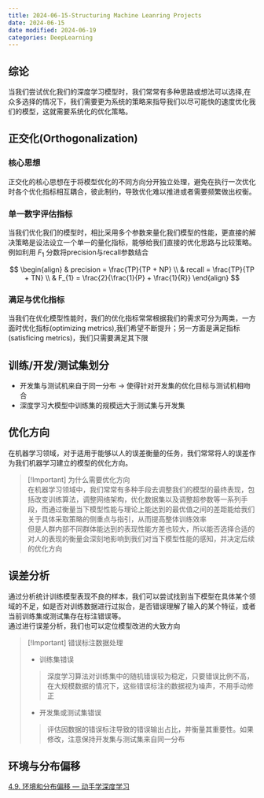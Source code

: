 ```yaml
---
title: 2024-06-15-Structuring Machine Leanring Projects
date: 2024-06-15
date modified: 2024-06-19
categories: DeepLearning
---
```


## 综论

当我们尝试优化我们的深度学习模型时，我们常常有多种思路或想法可以选择,在众多选择的情况下，我们需要更为系统的策略来指导我们以尽可能快的速度优化我们的模型，这就需要系统化的优化策略。

## 正交化(Orthogonalization)

### 核心思想

正交化的核心思想在于将模型优化的不同方向分开独立处理，避免在执行一次优化时各个优化指标相互耦合，彼此制约，导致优化难以推进或者需要频繁做出权衡。

### 单一数字评估指标

当我们优化我们的模型时，相比采用多个参数来量化我们模型的性能，更直接的解决策略是设法设立一个单一的量化指标，能够给我们直接的优化思路与比较策略。  
例如利用 $F_{1}$ 分数将precision与recall参数结合

$$
\begin{align}
& precision = \frac{TP}{TP + NP}  \\
& recall = \frac{TP}{TP + TN}  \\
& F_{1} = \frac{2}{\frac{1}{P} + \frac{1}{R}}
\end{align}
$$

### 满足与优化指标

当我们在优化模型性能时，我们的优化指标常常根据我们的需求可分为两类，一方面时优化指标(optimizing metrics),我们希望不断提升；另一方面是满足指标(satisficing metrics)，我们只需要满足其下限

## 训练/开发/测试集划分

- 开发集与测试机来自于同一分布 -> 使得针对开发集的优化目标与测试机相吻合
- 深度学习大模型中训练集的规模远大于测试集与开发集

## 优化方向

在机器学习领域，对于适用于能够以人的误差衡量的任务，我们常常将人的误差作为我们机器学习建立的模型的优化方向。

> [!Important] 为什么需要优化方向  
> 在机器学习领域中，我们常常有多种手段去调整我们的模型的最终表现，包括改变训练算法，调整网络架构，优化数据集以及调整超参数等一系列手段，而通过衡量当下模型性能与理论上能达到的最优值之间的差距能给我们关于具体采取策略的侧重点与指引，从而提高整体训练效率  
>但是人群内部不同群体能达到的表现性能方差也较大，所以能否选择合适的对人的表现的衡量会深刻地影响到我们对当下模型性能的感知，并决定后续的优化方向

## 误差分析

通过分析统计训练模型表现不良的样本，我们可以尝试找到当下模型在具体某个领域的不足，如是否对训练数据进行过拟合，是否错误理解了输入的某个特征，或者当前训练集或测试集存在标注错误等。  
通过进行误差分析，我们也可以定位模型改进的大致方向

> [!Important] 错误标注数据处理
> - 训练集错误
>
>> 深度学习算法对训练集中的随机错误较为稳定，只要错误比例不高，在大规模数据的情况下，这些错误标注的数据视为噪声，不用手动修正
>
>- 开发集或测试集错误
>
>> 评估因数据的错误标注导致的错误输出占比，并衡量其重要性。如果修改，注意保持开发集与测试集来自同一分布

## 环境与分布偏移

[4.9. 环境和分布偏移 — 动手学深度学习 ](https://zh-v2.d2l.ai/chapter_multilayer-perceptrons/environment.html)
